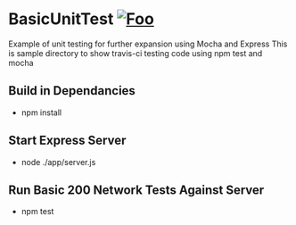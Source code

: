 # BasicUnitTest <a href="https://travis-ci.org/Dragomir2020/BasicUnitTest" rel="some text">![Foo](https://travis-ci.org/Dragomir2020/BasicUnitTest.svg?branch=master,raw=true "Build Passing")</a>
Example of unit testing for further expansion using Mocha and Express
This is sample directory to show travis-ci testing code using npm test and mocha 

## Build in Dependancies
- npm install
## Start Express Server
- node ./app/server.js
## Run Basic 200 Network Tests Against Server
- npm test
